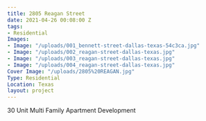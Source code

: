 ```yaml
---
title: 2805 Reagan Street
date: 2021-04-26 00:08:00 Z
tags:
- Residential
Images:
- Image: "/uploads/001_bennett-street-dallas-texas-54c3ca.jpg"
- Image: "/uploads/002_reagan-street-dallas-texas.jpg"
- Image: "/uploads/003_reagan-street-dallas-texas.jpg"
- Image: "/uploads/004_reagan-street-dallas-texas.jpg"
Cover Image: "/uploads/2805%20REAGAN.jpg"
Type: Residential
Location: Texas
layout: project
---
```


30 Unit Multi Family Apartment Development

